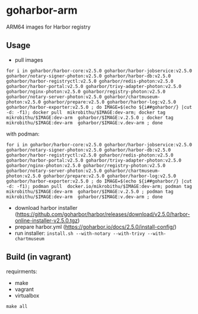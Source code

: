 # goharbor-arm
ARM64 images for Harbor registry

## Usage

- pull images
```
for i in goharbor/harbor-core:v2.5.0 goharbor/harbor-jobservice:v2.5.0 goharbor/notary-signer-photon:v2.5.0 goharbor/harbor-db:v2.5.0 goharbor/harbor-registryctl:v2.5.0 goharbor/redis-photon:v2.5.0 goharbor/harbor-portal:v2.5.0 goharbor/trivy-adapter-photon:v2.5.0 goharbor/nginx-photon:v2.5.0 goharbor/registry-photon:v2.5.0 goharbor/notary-server-photon:v2.5.0 goharbor/chartmuseum-photon:v2.5.0 goharbor/prepare:v2.5.0 goharbor/harbor-log:v2.5.0 goharbor/harbor-exporter:v2.5.0 ; do IMAGE=$(echo ${i##goharbor/} |cut -d: -f1); docker pull  mikrobithu/$IMAGE:dev-arm; docker tag mikrobithu/$IMAGE:dev-arm  goharbor/$IMAGE:v.2.5.0 ; docker tag mikrobithu/$IMAGE:dev-arm  goharbor/$IMAGE:v.dev-arm ; done
```
with podman:
 ```
for i in goharbor/harbor-core:v2.5.0 goharbor/harbor-jobservice:v2.5.0 goharbor/notary-signer-photon:v2.5.0 goharbor/harbor-db:v2.5.0 goharbor/harbor-registryctl:v2.5.0 goharbor/redis-photon:v2.5.0 goharbor/harbor-portal:v2.5.0 goharbor/trivy-adapter-photon:v2.5.0 goharbor/nginx-photon:v2.5.0 goharbor/registry-photon:v2.5.0 goharbor/notary-server-photon:v2.5.0 goharbor/chartmuseum-photon:v2.5.0 goharbor/prepare:v2.5.0 goharbor/harbor-log:v2.5.0 goharbor/harbor-exporter:v2.5.0 ; do IMAGE=$(echo ${i##goharbor/} |cut -d: -f1); podman pull  docker.io/mikrobithu/$IMAGE:dev-arm; podman tag mikrobithu/$IMAGE:dev-arm  goharbor/$IMAGE:v.2.5.0 ; podman tag mikrobithu/$IMAGE:dev-arm  goharbor/$IMAGE:v.dev-arm ; done
```

- download harbor installer (https://github.com/goharbor/harbor/releases/download/v2.5.0/harbor-online-installer-v2.5.0.tgz)
- prepare harbor.yml (https://goharbor.io/docs/2.5.0/install-config/)
- run installer: `install.sh --with-notary --with-trivy --with-chartmuseum`

## Build (in vagrant)

requirments:
- make
- vagrant
- virtualbox

`make all`
